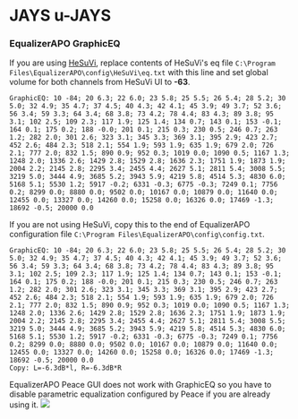 # JAYS u-JAYS
### EqualizerAPO GraphicEQ
If you are using [HeSuVi](https://sourceforge.net/projects/hesuvi/), replace contents of HeSuVi's eq file `C:\Program Files\EqualizerAPO\config\HeSuVi\eq.txt` with this line and set global volume for both channels from HeSuVi UI to **-63**.
```
GraphicEQ: 10 -84; 20 6.3; 22 6.0; 23 5.8; 25 5.5; 26 5.4; 28 5.2; 30 5.0; 32 4.9; 35 4.7; 37 4.5; 40 4.3; 42 4.1; 45 3.9; 49 3.7; 52 3.6; 56 3.4; 59 3.3; 64 3.4; 68 3.8; 73 4.2; 78 4.4; 83 4.3; 89 3.8; 95 3.1; 102 2.5; 109 2.3; 117 1.9; 125 1.4; 134 0.7; 143 0.1; 153 -0.1; 164 0.1; 175 0.2; 188 -0.0; 201 0.1; 215 0.3; 230 0.5; 246 0.7; 263 1.2; 282 2.0; 301 2.6; 323 3.1; 345 3.3; 369 3.1; 395 2.9; 423 2.7; 452 2.6; 484 2.3; 518 2.1; 554 1.9; 593 1.9; 635 1.9; 679 2.0; 726 2.1; 777 2.0; 832 1.5; 890 0.9; 952 0.3; 1019 0.0; 1090 0.5; 1167 1.3; 1248 2.0; 1336 2.6; 1429 2.8; 1529 2.8; 1636 2.3; 1751 1.9; 1873 1.9; 2004 2.2; 2145 2.8; 2295 3.4; 2455 4.4; 2627 5.1; 2811 5.4; 3008 5.5; 3219 5.0; 3444 4.9; 3685 5.2; 3943 5.9; 4219 5.8; 4514 5.3; 4830 6.0; 5168 5.1; 5530 1.2; 5917 -0.2; 6331 -0.3; 6775 -0.3; 7249 0.1; 7756 0.2; 8299 0.0; 8880 0.0; 9502 0.0; 10167 0.0; 10879 0.0; 11640 0.0; 12455 0.0; 13327 0.0; 14260 0.0; 15258 0.0; 16326 0.0; 17469 -1.3; 18692 -0.5; 20000 0.0
```
If you are not using HeSuVi, copy this to the end of EqualizerAPO configuration file `C:\Program Files\EqualizerAPO\config\config.txt`.
```
GraphicEQ: 10 -84; 20 6.3; 22 6.0; 23 5.8; 25 5.5; 26 5.4; 28 5.2; 30 5.0; 32 4.9; 35 4.7; 37 4.5; 40 4.3; 42 4.1; 45 3.9; 49 3.7; 52 3.6; 56 3.4; 59 3.3; 64 3.4; 68 3.8; 73 4.2; 78 4.4; 83 4.3; 89 3.8; 95 3.1; 102 2.5; 109 2.3; 117 1.9; 125 1.4; 134 0.7; 143 0.1; 153 -0.1; 164 0.1; 175 0.2; 188 -0.0; 201 0.1; 215 0.3; 230 0.5; 246 0.7; 263 1.2; 282 2.0; 301 2.6; 323 3.1; 345 3.3; 369 3.1; 395 2.9; 423 2.7; 452 2.6; 484 2.3; 518 2.1; 554 1.9; 593 1.9; 635 1.9; 679 2.0; 726 2.1; 777 2.0; 832 1.5; 890 0.9; 952 0.3; 1019 0.0; 1090 0.5; 1167 1.3; 1248 2.0; 1336 2.6; 1429 2.8; 1529 2.8; 1636 2.3; 1751 1.9; 1873 1.9; 2004 2.2; 2145 2.8; 2295 3.4; 2455 4.4; 2627 5.1; 2811 5.4; 3008 5.5; 3219 5.0; 3444 4.9; 3685 5.2; 3943 5.9; 4219 5.8; 4514 5.3; 4830 6.0; 5168 5.1; 5530 1.2; 5917 -0.2; 6331 -0.3; 6775 -0.3; 7249 0.1; 7756 0.2; 8299 0.0; 8880 0.0; 9502 0.0; 10167 0.0; 10879 0.0; 11640 0.0; 12455 0.0; 13327 0.0; 14260 0.0; 15258 0.0; 16326 0.0; 17469 -1.3; 18692 -0.5; 20000 0.0
Copy: L=-6.3dB*l, R=-6.3dB*R
```
EqualizerAPO Peace GUI does not work with GraphicEQ so you have to disable parametric equalization configured by Peace if you are already using it.
![](https://raw.githubusercontent.com/jaakkopasanen/AutoEq/master/results/Sonoma%20Model%20One/innerfidelity/onear/JAYS%20u-JAYS/JAYS%20u-JAYS.png)

